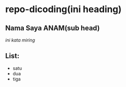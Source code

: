 # repo-dicoding(ini heading)

Nama Saya ANAM(sub head)
--

*ini kata miring*

List:
--
- satu
- dua
- tiga
